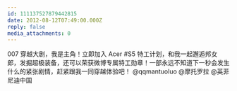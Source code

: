 ```yaml
---
id: 111137527879442815
date: 2012-08-12T07:49:00.000Z
reply: false
media_attachments: 0
---
```


007 穿越大剧，我是主角！立即加入 Acer #S5 特工计划，和我一起邂逅邦女郎，发掘超极装备，还可以荣获微博专属特工勋章！一部永远不知道下一秒会发生什么的紧张剧情，赶紧跟我一同穿越体验吧！ @qqmantuoluo @摩托罗拉 @英菲尼迪中国 ​​​​

